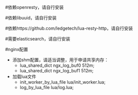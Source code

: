 #依赖openresty，请自行安装

#依赖libuuid，请自行安装

#依赖https://github.com/ledgetech/lua-resty-http，请自行安装

#需要elasticsearch，请自行安装

#nginx配置
* 添加shm配置，请适当调整，用于申请共享内存：
    * lua_shared_dict ngx_log_buf0 512m;
    * lua_shared_dict ngx_log_buf1 512m;
* 加载lua文件
    * init_worker_by_lua_file lua/init_worker.lua;
    * log_by_lua_file lua/log.lua;
